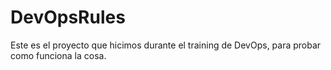 # DevOpsRules
Este es el proyecto que hicimos durante el training de DevOps, para probar como funciona la cosa. 
